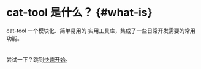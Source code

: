 # cat-tool 是什么？ {#what-is}

cat-tool 一个模块化、简单易用的 实用工具库，集成了一些日常开发需要的常用功能。

<div class="tip custom-block" style="padding-top: 8px">

尝试一下？跳到[快速开始](./getting-started)。

</div>

